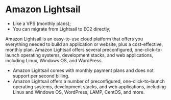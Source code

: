 # Amazon Lightsail

- Like a VPS (monthly plans);
- You can migrate from Lightsail to EC2 directly;

Amazon Lightsail is an easy-to-use cloud platform that offers you everything needed to build an application or website, plus a cost-effective, monthly plan. Amazon Lightsail offers several preconfigured, one-click-to-launch operating systems, development stacks, and web applications, including Linux, Windows OS, and WordPress.

- Amazon Lightsail comes with monthly payment plans and does not support per second billing.
- Amazon Lightsail offers a number of preconfigured, one-click-to-launch operating systems, development stacks, and web applications, including Linux and Windows OS, WordPress, LAMP, CentOS, and more.
